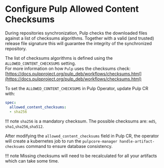 # Configure Pulp Allowed Content Checksums

During repositories synchronization, Pulp checks the downloaded files against a list
of checksums algorithms. Together with a valid (and trusted) release file signature this will guarantee the integrity of the synchronized repository.

The list of checksums algorithms is defined using the `ALLOWED_CONTENT_CHECKSUMS` setting.  
For more information on how `Pulp` uses the checksums check: [https://docs.pulpproject.org/pulp_deb/workflows/checksums.html](https://docs.pulpproject.org/pulp_deb/workflows/checksums.html)


To set the `ALLOWED_CONTENT_CHECKSUMS` in Pulp Operator, update Pulp CR with:
```yaml
spec:
  allowed_content_checksums:
  - sha256
```

!!! note
    `sha256` is a mandatory checksum.
    The possible checksums are: `md5`, `sha1`,`sha256`,`sha512`.

After modifying the `allowed_content_checksums` field in Pulp CR, the operator will create a kubernetes job to run the `pulpcore-manager handle-artifact-checksums` command to ensure database consistency.

!!! note
    Missing checksums will need to be recalculated for all your artifacts which can take some time.
